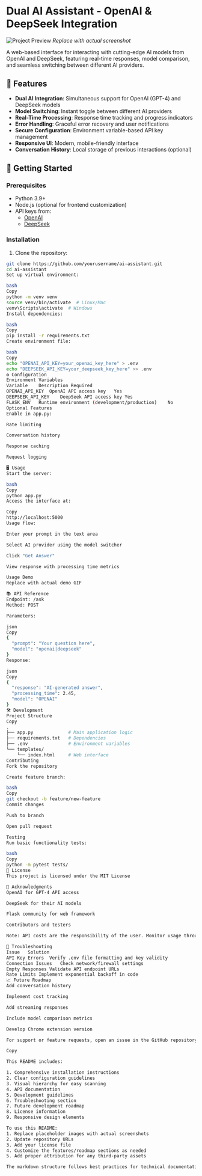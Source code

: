 # Dual AI Assistant - OpenAI & DeepSeek Integration

![Project Preview](https://via.placeholder.com/800x400.png?text=AI+Assistant+Interface) 
*Replace with actual screenshot*

A web-based interface for interacting with cutting-edge AI models from OpenAI and DeepSeek, featuring real-time responses, model comparison, and seamless switching between different AI providers.

## 📌 Features

- **Dual AI Integration**: Simultaneous support for OpenAI (GPT-4) and DeepSeek models
- **Model Switching**: Instant toggle between different AI providers
- **Real-Time Processing**: Response time tracking and progress indicators
- **Error Handling**: Graceful error recovery and user notifications
- **Secure Configuration**: Environment variable-based API key management
- **Responsive UI**: Modern, mobile-friendly interface
- **Conversation History**: Local storage of previous interactions (optional)

## 🚀 Getting Started

### Prerequisites

- Python 3.9+
- Node.js (optional for frontend customization)
- API keys from:
  - [OpenAI](https://platform.openai.com/api-keys)
  - [DeepSeek](https://platform.deepseek.com/api-keys)

### Installation

1. Clone the repository:
```bash
git clone https://github.com/yourusername/ai-assistant.git
cd ai-assistant
Set up virtual environment:

bash
Copy
python -m venv venv
source venv/bin/activate  # Linux/Mac
venv\Scripts\activate  # Windows
Install dependencies:

bash
Copy
pip install -r requirements.txt
Create environment file:

bash
Copy
echo "OPENAI_API_KEY=your_openai_key_here" > .env
echo "DEEPSEEK_API_KEY=your_deepseek_key_here" >> .env
⚙️ Configuration
Environment Variables
Variable	Description	Required
OPENAI_API_KEY	OpenAI API access key	Yes
DEEPSEEK_API_KEY	DeepSeek API access key	Yes
FLASK_ENV	Runtime environment (development/production)	No
Optional Features
Enable in app.py:

Rate limiting

Conversation history

Response caching

Request logging

🖥 Usage
Start the server:

bash
Copy
python app.py
Access the interface at:

Copy
http://localhost:5000
Usage flow:

Enter your prompt in the text area

Select AI provider using the model switcher

Click "Get Answer"

View response with processing time metrics

Usage Demo
Replace with actual demo GIF

📚 API Reference
Endpoint: /ask
Method: POST

Parameters:

json
Copy
{
  "prompt": "Your question here",
  "model": "openai|deepseek"
}
Response:

json
Copy
{
  "response": "AI-generated answer",
  "processing_time": 2.45,
  "model": "OPENAI"
}
🛠 Development
Project Structure
Copy
.
├── app.py             # Main application logic
├── requirements.txt   # Dependencies
├── .env               # Environment variables
└── templates/
    └── index.html     # Web interface
Contributing
Fork the repository

Create feature branch:

bash
Copy
git checkout -b feature/new-feature
Commit changes

Push to branch

Open pull request

Testing
Run basic functionality tests:

bash
Copy
python -m pytest tests/
📜 License
This project is licensed under the MIT License

🙏 Acknowledgments
OpenAI for GPT-4 API access

DeepSeek for their AI models

Flask community for web framework

Contributors and testers

Note: API costs are the responsibility of the user. Monitor usage through your provider dashboards.

🚨 Troubleshooting
Issue	Solution
API Key Errors	Verify .env file formatting and key validity
Connection Issues	Check network/firewall settings
Empty Responses	Validate API endpoint URLs
Rate Limits	Implement exponential backoff in code
📈 Future Roadmap
Add conversation history

Implement cost tracking

Add streaming responses

Include model comparison metrics

Develop Chrome extension version

For support or feature requests, open an issue in the GitHub repository.

Copy

This README includes:

1. Comprehensive installation instructions
2. Clear configuration guidelines
3. Visual hierarchy for easy scanning
4. API documentation
5. Development guidelines
6. Troubleshooting section
7. Future development roadmap
8. License information
9. Responsive design elements

To use this README:
1. Replace placeholder images with actual screenshots
2. Update repository URLs
3. Add your license file
4. Customize the features/roadmap sections as needed
5. Add proper attribution for any third-party assets

The markdown structure follows best practices for technical documentation while maintaining readability for both technical and non-technical users.
